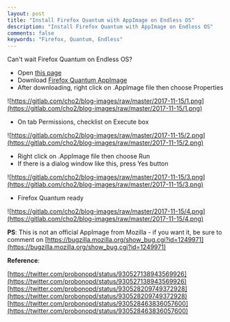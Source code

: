 ```yaml
---
layout: post
title: "Install Firefox Quantum with AppImage on Endless OS"
description: "Install Firefox Quantum with AppImage on Endless OS"
comments: false
keywords: "Firefox, Quantum, Endless"
---
```


Can't wait Firefox Quantum on Endless OS?

* Open [this page](https://bintray.com/probono/AppImages/Firefox/57.0.glibc2.3.4#files)
* Download [Firefox Quantum AppImage](https://bintray.com/probono/AppImages/download_file?file_path=Firefox-57.0.glibc2.3.4-x86_64.AppImage)
* After downloading, right click on .AppImage file then choose Properties

![https://gitlab.com/cho2/blog-images/raw/master/2017-11-15/1.png](https://gitlab.com/cho2/blog-images/raw/master/2017-11-15/1.png)
* On tab Permissions, checklist on Execute box

![https://gitlab.com/cho2/blog-images/raw/master/2017-11-15/2.png](https://gitlab.com/cho2/blog-images/raw/master/2017-11-15/2.png)

* Right click on .AppImage file then choose Run
* If there is a dialog window like this, press Yes button

![https://gitlab.com/cho2/blog-images/raw/master/2017-11-15/3.png](https://gitlab.com/cho2/blog-images/raw/master/2017-11-15/3.png)


* Firefox Quantum ready

![https://gitlab.com/cho2/blog-images/raw/master/2017-11-15/4.png](https://gitlab.com/cho2/blog-images/raw/master/2017-11-15/4.png)


**PS**: This is not an official AppImage from Mozilla - if you want it, be sure to comment on [https://bugzilla.mozilla.org/show_bug.cgi?id=1249971](https://bugzilla.mozilla.org/show_bug.cgi?id=1249971)

**Reference**:

[https://twitter.com/probonopd/status/930527138943569926](https://twitter.com/probonopd/status/930527138943569926)
[https://twitter.com/probonopd/status/930528209749372928](https://twitter.com/probonopd/status/930528209749372928)
[https://twitter.com/probonopd/status/930528463836057600](https://twitter.com/probonopd/status/930528463836057600)